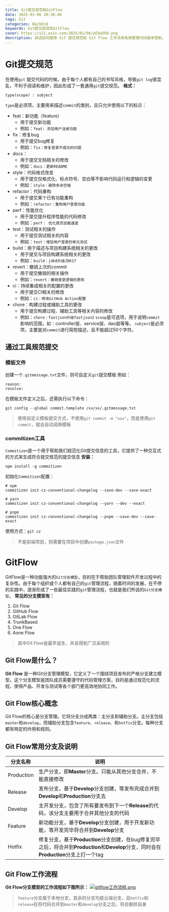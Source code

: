```yaml
---
title: Git提交规范和GitFlow
date: 2025-01-06 20:38:40
tags: Git
categories: BackEnd
keywords: Git提交规范和GitFlow
cover: https://s21.ax1x.com/2025/01/06/pE9wOhD.png
description: 讲述如何使用 Git 提交规范和 Git Flow 工作流来有效管理代码版本控制。通过遵循标准化的提交信息格式和结构化的分支策略，开发团队可以提高代码的可维护性和协作效率。
---
```

# Git提交规范
在使用`git` 提交代码的时候，由于每个人都有自己的书写风格，导致`git log`很混乱，不利于阅读和维护，因此形成了一套通用`git`提交规范。
**格式：**
```text
type(scope) : subject
```
`type`是必须项，主要用来描述`commit`的类别，且只允许使用以下的标示：
* feat：新功能（feature）
	* 用于提交新功能
	* 例如：`feat: 添加用户注册功能`
* fix：修复bug
	* 用于提交bug修复
	* 例如：`fix：修复登录不成功的问题`
* docs：
	* 用于提交文档相关的修改
	* 例如：`docs：更新README`
* style：代码格式改变
	* 用于提交仅格式化、标点符号、空白等不影响代码运行和逻辑的变更
	* 例如：`style：删除多余空格`
* refactor：代码重构
	* 用于提交某个已有功能重构
	* 例如：`refactor：重构用户登录功能`
* perf：性能优化
	* 用于提交提升程序性能的代码修改
	* 例如：`perf： 优化首页加载速度`
* test：测试相关的操作
	* 用于提交测试相关的内容
	* 例如：`test：增加用户登录的单元测试`
* build：用于描述与项目构建系统相关的更改
	* 用于提交与项目构建系统相关的更改
	* 例如：`build：jdk8升级JDK17`
* revert：撤销上次的commit
	* 用于提交撤销的相关操作
	* 例如：`revert：撤销登录逻辑的更改`
* ci：持续集成相关的配置的更改
	* 用于提交CI相关的修改
	* 例如：`ci：修改GitHub Action配置`
* chore：构建过程或辅助工具的更改
	* 用于提交构建过程、辅助工具等相关内容的修改
	* 例如：`chore：fastjson升级fastjson2`
`scoop`是可选项，用于说明`commit`影响的范围，如：controller层、service层、dao层等等。
`subject`是必须项，主要是对`commit`进行简短描述，且不能超过50个字符。
## 通过工具规范提交
### 模板文件
创建一个`.gitmessage.txt`文件，则可自定义`git`提交模板
例如：
```text
reason: 
resolve: 
```
在模板文件定义之后，还需执行以下命令：
```shell
git config --global commit.template /xx/xx/.gitmessage.txt
```
> 使用自定义模板提交方式，不使用`git commit -m "xxx"`，而是使用`git commit`，就会自动调用模板

### commitizen工具
`Commitizen`是一个用于帮助我们规范化Git提交信息的工具，它提供了一种交互式的方式来生成符合提交规范的提交信息
**安装：**
```shell
npm install -g commitizen
```
初始化`Commitizen`配置：
```shell
# npm
commitizen init cz-conventional-changelog --save-dev --save-exact

# yarn
commitizen init cz-conventional-changelog --yarn --dev --exact

# pnpm
commitizen init cz-conventional-changelog --pnpm --save-dev --save-exact
```
使用方式：`git cz`
>不是前端项目，则需要在项目中创建`package.json`文件

# GitFlow
GitFlow是一种功能强大的`Git分支模型`，目的在于帮助团队管理软件开发过程中的复杂性。由于每个组织或个人都有自己的`git`管理流程，随着时间的发展，在不停的实践中，逐渐形成了一些最佳实践的`git`管理流程，也就是我们所说的`Git分支模型`。
**常见的分支模型有：**
1. Git Flow
2. GitHub Flow
3. GitLab Flow
4. TrunkBased
5. One Flow
6. Aone Flow
>其中Git Flow是最早诞生、并且得到广泛采用的

## Git Flow是什么？
**Git Flow** 是一种Git分支管理模型，它定义了一个围绕项目发布的严格分支建立模型。这个分支模型是团队成员需要遵守的代码管理方案，目的是通过规范化的流程，使得产品、开发与测试等各个部门更高效地协同工作。
## Git Flow核心概念
Git Flow的核心是分支管理。它将分支分成两类：主分支和辅助分支。主分支包括`master`和`develop`，而辅助分支包含`feature`、`release`、和`hotfix`分支。每种分支都有特定的作用和规则。
## Git Flow常用分支及说明
| 分支名称       | 说明                                                                                                |
| ---------- | ------------------------------------------------------------------------------------------------- |
| Production | 生产分支，即**Master**分支。只能从其他分支合并，不能直接修改                                                               |
| Release    | 发布分支，基于**Develop**分支创建，等发布完成合并到**Develop**和**Production**分支去                                      |
| Develop    | 主开发分支，包含了所有要发布到下一个**Release**的代码，该分支主要用于合并其他分支的代码                                                 |
| Feature    | 新功能分支，基于**Develop**分支创建，用于开发新功能，等开发完毕将合并到**Develop**分支                                            |
| Hotfix     | 修复分支，基于**Production**分支创建，在bug修复完毕之后，将合并到**Production**和**Develop**分支，同时会在**Production**分支上打一个tag |
## Git Flow工作流程
**Git Flow分支模型的工作流程如下图所示：**
[![gitflow工作流程.png](https://s21.ax1x.com/2025/01/06/pE9w5c9.png)](https://imgse.com/i/pE9w5c9)
>`feature`分支属于本地分支，其余的分支均是云端分支，且`hotfix`和`release`在将代码合并到`master`和`develop`分支之后，将会删除自身
